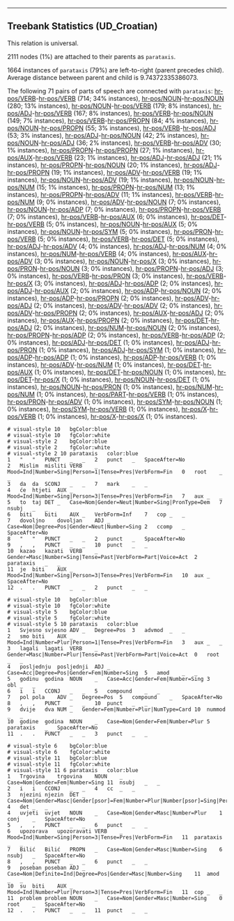 

--------------------------------------------------------------------------------

## Treebank Statistics (UD_Croatian)

This relation is universal.

2111 nodes (1%) are attached to their parents as `parataxis`.

1664 instances of `parataxis` (79%) are left-to-right (parent precedes child).
Average distance between parent and child is 9.74372335386073.

The following 71 pairs of parts of speech are connected with `parataxis`: [hr-pos/VERB]()-[hr-pos/VERB]() (714; 34% instances), [hr-pos/NOUN]()-[hr-pos/NOUN]() (280; 13% instances), [hr-pos/NOUN]()-[hr-pos/VERB]() (179; 8% instances), [hr-pos/ADJ]()-[hr-pos/VERB]() (167; 8% instances), [hr-pos/VERB]()-[hr-pos/NOUN]() (149; 7% instances), [hr-pos/VERB]()-[hr-pos/PROPN]() (84; 4% instances), [hr-pos/NOUN]()-[hr-pos/PROPN]() (55; 3% instances), [hr-pos/VERB]()-[hr-pos/ADJ]() (53; 3% instances), [hr-pos/ADJ]()-[hr-pos/NOUN]() (42; 2% instances), [hr-pos/NOUN]()-[hr-pos/ADJ]() (36; 2% instances), [hr-pos/VERB]()-[hr-pos/ADV]() (30; 1% instances), [hr-pos/PROPN]()-[hr-pos/PROPN]() (27; 1% instances), [hr-pos/AUX]()-[hr-pos/VERB]() (23; 1% instances), [hr-pos/ADJ]()-[hr-pos/ADJ]() (21; 1% instances), [hr-pos/PROPN]()-[hr-pos/NOUN]() (20; 1% instances), [hr-pos/ADJ]()-[hr-pos/PROPN]() (19; 1% instances), [hr-pos/ADV]()-[hr-pos/VERB]() (19; 1% instances), [hr-pos/NOUN]()-[hr-pos/ADV]() (19; 1% instances), [hr-pos/NOUN]()-[hr-pos/NUM]() (15; 1% instances), [hr-pos/PROPN]()-[hr-pos/NUM]() (13; 1% instances), [hr-pos/PROPN]()-[hr-pos/ADV]() (11; 1% instances), [hr-pos/VERB]()-[hr-pos/NUM]() (9; 0% instances), [hr-pos/ADV]()-[hr-pos/NOUN]() (7; 0% instances), [hr-pos/NOUN]()-[hr-pos/ADP]() (7; 0% instances), [hr-pos/PROPN]()-[hr-pos/VERB]() (7; 0% instances), [hr-pos/VERB]()-[hr-pos/AUX]() (6; 0% instances), [hr-pos/DET]()-[hr-pos/VERB]() (5; 0% instances), [hr-pos/NOUN]()-[hr-pos/AUX]() (5; 0% instances), [hr-pos/NOUN]()-[hr-pos/SYM]() (5; 0% instances), [hr-pos/PRON]()-[hr-pos/VERB]() (5; 0% instances), [hr-pos/VERB]()-[hr-pos/DET]() (5; 0% instances), [hr-pos/ADJ]()-[hr-pos/ADV]() (4; 0% instances), [hr-pos/ADJ]()-[hr-pos/NUM]() (4; 0% instances), [hr-pos/NUM]()-[hr-pos/VERB]() (4; 0% instances), [hr-pos/AUX]()-[hr-pos/ADV]() (3; 0% instances), [hr-pos/NOUN]()-[hr-pos/X]() (3; 0% instances), [hr-pos/PRON]()-[hr-pos/NOUN]() (3; 0% instances), [hr-pos/PROPN]()-[hr-pos/ADJ]() (3; 0% instances), [hr-pos/VERB]()-[hr-pos/PRON]() (3; 0% instances), [hr-pos/VERB]()-[hr-pos/X]() (3; 0% instances), [hr-pos/ADJ]()-[hr-pos/ADP]() (2; 0% instances), [hr-pos/ADJ]()-[hr-pos/AUX]() (2; 0% instances), [hr-pos/ADP]()-[hr-pos/NOUN]() (2; 0% instances), [hr-pos/ADP]()-[hr-pos/PROPN]() (2; 0% instances), [hr-pos/ADV]()-[hr-pos/ADJ]() (2; 0% instances), [hr-pos/ADV]()-[hr-pos/ADV]() (2; 0% instances), [hr-pos/ADV]()-[hr-pos/PROPN]() (2; 0% instances), [hr-pos/AUX]()-[hr-pos/ADJ]() (2; 0% instances), [hr-pos/AUX]()-[hr-pos/PROPN]() (2; 0% instances), [hr-pos/DET]()-[hr-pos/ADJ]() (2; 0% instances), [hr-pos/NUM]()-[hr-pos/NOUN]() (2; 0% instances), [hr-pos/PROPN]()-[hr-pos/ADP]() (2; 0% instances), [hr-pos/VERB]()-[hr-pos/ADP]() (2; 0% instances), [hr-pos/ADJ]()-[hr-pos/DET]() (1; 0% instances), [hr-pos/ADJ]()-[hr-pos/PRON]() (1; 0% instances), [hr-pos/ADJ]()-[hr-pos/SYM]() (1; 0% instances), [hr-pos/ADP]()-[hr-pos/ADP]() (1; 0% instances), [hr-pos/ADP]()-[hr-pos/VERB]() (1; 0% instances), [hr-pos/ADV]()-[hr-pos/NUM]() (1; 0% instances), [hr-pos/DET]()-[hr-pos/AUX]() (1; 0% instances), [hr-pos/DET]()-[hr-pos/NOUN]() (1; 0% instances), [hr-pos/DET]()-[hr-pos/X]() (1; 0% instances), [hr-pos/NOUN]()-[hr-pos/DET]() (1; 0% instances), [hr-pos/NOUN]()-[hr-pos/PRON]() (1; 0% instances), [hr-pos/NUM]()-[hr-pos/NUM]() (1; 0% instances), [hr-pos/PART]()-[hr-pos/VERB]() (1; 0% instances), [hr-pos/PRON]()-[hr-pos/ADV]() (1; 0% instances), [hr-pos/SYM]()-[hr-pos/NOUN]() (1; 0% instances), [hr-pos/SYM]()-[hr-pos/VERB]() (1; 0% instances), [hr-pos/X]()-[hr-pos/VERB]() (1; 0% instances), [hr-pos/X]()-[hr-pos/X]() (1; 0% instances).


~~~ conllu
# visual-style 10	bgColor:blue
# visual-style 10	fgColor:white
# visual-style 2	bgColor:blue
# visual-style 2	fgColor:white
# visual-style 2 10 parataxis	color:blue
1	"	"	PUNCT	_	_	2	punct	_	SpaceAfter=No
2	Mislim	misliti	VERB	_	Mood=Ind|Number=Sing|Person=1|Tense=Pres|VerbForm=Fin	0	root	_	_
3	da	da	SCONJ	_	_	7	mark	_	_
4	će	htjeti	AUX	_	Mood=Ind|Number=Sing|Person=3|Tense=Pres|VerbForm=Fin	7	aux	_	_
5	to	taj	DET	_	Case=Nom|Gender=Neut|Number=Sing|PronType=Dem	7	nsubj	_	_
6	biti	biti	AUX	_	VerbForm=Inf	7	cop	_	_
7	dovoljno	dovoljan	ADJ	_	Case=Nom|Degree=Pos|Gender=Neut|Number=Sing	2	ccomp	_	SpaceAfter=No
8	"	"	PUNCT	_	_	2	punct	_	SpaceAfter=No
9	,	,	PUNCT	_	_	10	punct	_	_
10	kazao	kazati	VERB	_	Gender=Masc|Number=Sing|Tense=Past|VerbForm=Part|Voice=Act	2	parataxis	_	_
11	je	biti	AUX	_	Mood=Ind|Number=Sing|Person=3|Tense=Pres|VerbForm=Fin	10	aux	_	SpaceAfter=No
12	.	.	PUNCT	_	_	2	punct	_	_

~~~


~~~ conllu
# visual-style 10	bgColor:blue
# visual-style 10	fgColor:white
# visual-style 5	bgColor:blue
# visual-style 5	fgColor:white
# visual-style 5 10 parataxis	color:blue
1	Svjesno	svjesno	ADV	_	Degree=Pos	3	advmod	_	_
2	smo	biti	AUX	_	Mood=Ind|Number=Plur|Person=1|Tense=Pres|VerbForm=Fin	3	aux	_	_
3	lagali	lagati	VERB	_	Gender=Masc|Number=Plur|Tense=Past|VerbForm=Part|Voice=Act	0	root	_	_
4	posljednju	posljednji	ADJ	_	Case=Acc|Degree=Pos|Gender=Fem|Number=Sing	5	amod	_	_
5	godinu	godina	NOUN	_	Case=Acc|Gender=Fem|Number=Sing	3	obl	_	_
6	i	i	CCONJ	_	_	5	compound	_	_
7	pol	pola	ADV	_	Degree=Pos	5	compound	_	SpaceAfter=No
8	,	,	PUNCT	_	_	10	punct	_	_
9	dvije	dva	NUM	_	Gender=Fem|Number=Plur|NumType=Card	10	nummod	_	_
10	godine	godina	NOUN	_	Case=Nom|Gender=Fem|Number=Plur	5	parataxis	_	SpaceAfter=No
11	.	.	PUNCT	_	_	3	punct	_	_

~~~


~~~ conllu
# visual-style 6	bgColor:blue
# visual-style 6	fgColor:white
# visual-style 11	bgColor:blue
# visual-style 11	fgColor:white
# visual-style 11 6 parataxis	color:blue
1	Trgovina	trgovina	NOUN	_	Case=Nom|Gender=Fem|Number=Sing	11	nsubj	_	_
2	i	i	CCONJ	_	_	4	cc	_	_
3	njezini	njezin	DET	_	Case=Nom|Gender=Masc|Gender[psor]=Fem|Number=Plur|Number[psor]=Sing|Person=3|Poss=Yes|PronType=Prs	4	det	_	_
4	uvjeti	uvjet	NOUN	_	Case=Nom|Gender=Masc|Number=Plur	1	conj	_	SpaceAfter=No
5	,	,	PUNCT	_	_	6	punct	_	_
6	upozorava	upozoravati	VERB	_	Mood=Ind|Number=Sing|Person=3|Tense=Pres|VerbForm=Fin	11	parataxis	_	_
7	Bilić	Bilić	PROPN	_	Case=Nom|Gender=Masc|Number=Sing	6	nsubj	_	SpaceAfter=No
8	,	,	PUNCT	_	_	6	punct	_	_
9	poseban	poseban	ADJ	_	Case=Nom|Definite=Ind|Degree=Pos|Gender=Masc|Number=Sing	11	amod	_	_
10	su	biti	AUX	_	Mood=Ind|Number=Plur|Person=3|Tense=Pres|VerbForm=Fin	11	cop	_	_
11	problem	problem	NOUN	_	Case=Nom|Gender=Masc|Number=Sing	0	root	_	SpaceAfter=No
12	.	.	PUNCT	_	_	11	punct	_	_

~~~



